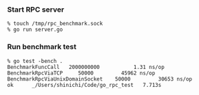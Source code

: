 ### Start RPC server

```
% touch /tmp/rpc_benchmark.sock
% go run server.go
```

### Run benchmark test

```
% go test -bench .
BenchmarkFuncCall	2000000000	         1.31 ns/op
BenchmarkRpcViaTCP	   50000	     45962 ns/op
BenchmarkRpcViaUnixDomainSocket	   50000	     30653 ns/op
ok  	_/Users/shinichi/Code/go_rpc_test	7.713s
```

